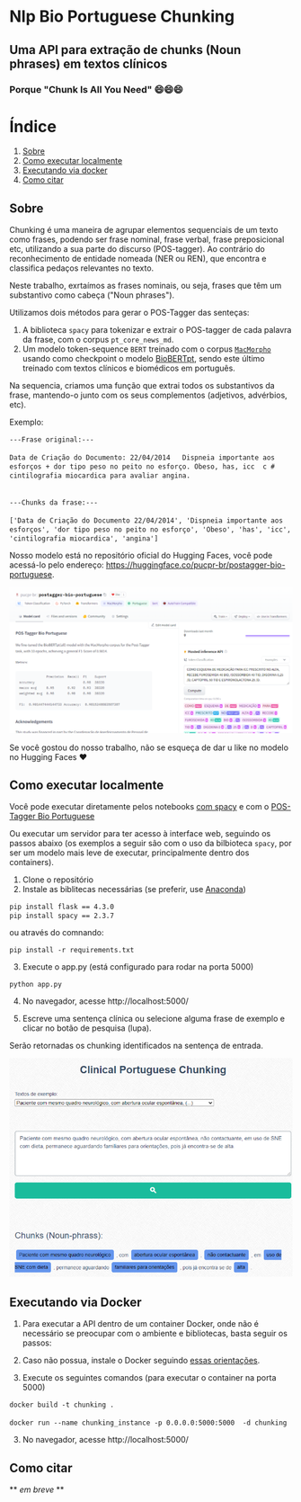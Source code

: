 # Nlp Bio Portuguese Chunking
## Uma API para extração de chunks (Noun phrases) em textos clínicos
### Porque "Chunk Is All You Need" 😄😄😄

# Índice
1. [Sobre](#sobre)
2. [Como executar localmente](#como-executar-localmente)
3. [Executando via docker](#executando-via-docker)
4. [Como citar](#como-citar)

## Sobre

Chunking é uma maneira de agrupar elementos sequenciais de um texto como frases, podendo ser frase nominal, frase verbal, frase preposicional etc, utilizando a sua parte do discurso (POS-tagger). Ao contrário do reconhecimento de entidade nomeada (NER ou REN), que encontra e classifica pedaços relevantes no texto.

Neste trabalho, exrtaímos as frases nominais, ou seja, frases que têm um substantivo como cabeça ("Noun phrases"). 

Utilizamos dois métodos para gerar o POS-Tagger das senteças:

1. A biblioteca `spacy` para tokenizar e extrair o POS-tagger de cada palavra da frase, com o corpus `pt_core_news_md`.
2. Um modelo token-sequence `BERT` treinado com o corpus [`MacMorpho`](http://nilc.icmc.usp.br/macmorpho/) usando como checkpoint o modelo [BioBERTpt](https://huggingface.co/pucpr/biobertpt-all), sendo este último treinado com textos clínicos e biomédicos em português.

Na sequencia, criamos uma função que extrai todos os substantivos da frase, mantendo-o junto com os seus complementos (adjetivos, advérbios, etc).

Exemplo: 
```
---Frase original:---

Data de Criação do Documento: 22/04/2014   Dispneia importante aos esforços + dor tipo peso no peito no esforço. Obeso, has, icc  c # cintilografia miocardica para avaliar angina.


---Chunks da frase:---

['Data de Criação do Documento 22/04/2014', 'Dispneia importante aos esforços', 'dor tipo peso no peito no esforço', 'Obeso', 'has', 'icc', 'cintilografia miocardica', 'angina']
```

Nosso modelo está no repositório oficial do Hugging Faces, você pode acessá-lo pelo endereço: https://huggingface.co/pucpr-br/postagger-bio-portuguese.

<img src="img/postagger-huggingfaces.png">

Se você gostou do nosso trabalho, não se esqueça de dar u like no modelo no Hugging Faces ❤️

## Como executar localmente

Você pode executar diretamente pelos notebooks [com spacy](https://github.com/lisaterumi/nlp-portuguese-chunking/blob/main/notebook/chunking-portuguese_spacy.ipynb) e com o [POS-Tagger Bio Portuguese](https://github.com/lisaterumi/nlp-portuguese-chunking/blob/main/notebook/chunking-portuguese_postagger_biopt.ipynb)

Ou executar um servidor para ter acesso à interface web, seguindo os passos abaixo (os exemplos a seguir são com o uso da bilbioteca `spacy`, por ser um modelo mais leve de executar, principalmente dentro dos containers).

1. Clone o repositório
2. Instale as biblitecas necessárias (se preferir, use [Anaconda](http://www.anaconda.com))
```
pip install flask == 4.3.0
pip install spacy == 2.3.7
```
ou através do comnando:
```
pip install -r requirements.txt
```
3. Execute o app.py (está configurado para rodar na porta 5000)
```
python app.py
```
4. No navegador, acesse http://localhost:5000/

5. Escreve uma sentença clínica ou selecione alguma frase de exemplo e clicar no botão de pesquisa (lupa). 
 
Serão retornadas os chunking identificados na sentença de entrada. 
 
<img src="img/chunk.png">

## Executando via Docker

1. Para executar a API dentro de um container Docker, onde não é necessário se preocupar com o ambiente e bibliotecas, basta seguir os passos:

1. Caso não possua, instale o Docker seguindo [essas orientações](https://docs.docker.com/get-started/).

2. Execute os seguintes comandos (para executar o container na porta 5000)
```
docker build -t chunking .

docker run --name chunking_instance -p 0.0.0.0:5000:5000  -d chunking

```
3. No navegador, acesse http://localhost:5000/

## Como citar

** *em breve* **

